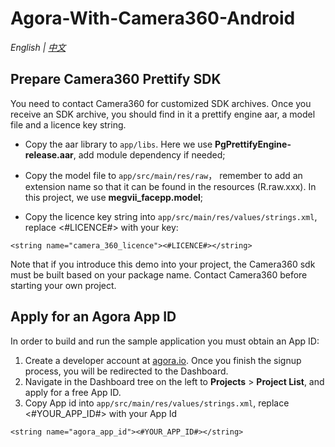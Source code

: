# Agora-With-Camera360-Android

*English | [中文](README.zh.md)*

## Prepare Camera360 Prettify SDK

You need to contact Camera360 for customized SDK archives. Once you receive an SDK archive, you should find in it a prettify engine aar, a model file and a licence key string.

* Copy the aar library to `app/libs`. Here we use **PgPrettifyEngine-release.aar**, add module dependency if needed;

* Copy the model file to `app/src/main/res/raw`， remember to add an extension name so that it can be found in the resources (R.raw.xxx). In this project, we use **megvii_facepp.model**;

* Copy the licence key string into `app/src/main/res/values/strings.xml`, replace <#LICENCE#> with your key:

```
<string name="camera_360_licence"><#LICENCE#></string>
```

Note that if you introduce this demo into your project, the Camera360 sdk must be built based on your package name. Contact Camera360 before starting your own project.

## Apply for an Agora App ID

In order to build and run the sample application you must obtain an App ID:

1. Create a developer account at [agora.io](https://sso.agora.io/en/v2/signup). Once you finish the signup process, you will be redirected to the Dashboard.
2. Navigate in the Dashboard tree on the left to **Projects** > **Project List**, and apply for a free App ID.
3. Copy App id into `app/src/main/res/values/strings.xml`, replace <#YOUR_APP_ID#> with your App Id

```
<string name="agora_app_id"><#YOUR_APP_ID#></string>
```